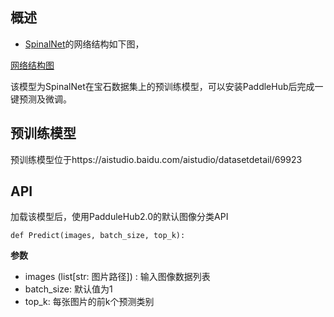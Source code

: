 ## 概述
* [SpinalNet](https://arxiv.org/abs/2007.03347)的网络结构如下图，

[网络结构图](https://ai-studio-static-online.cdn.bcebos.com/0c58fff63018401089f92085a2aea5d46921351012e64ac4b7d5a8e1370c463f)

该模型为SpinalNet在宝石数据集上的预训练模型，可以安装PaddleHub后完成一键预测及微调。

## 预训练模型

预训练模型位于https://aistudio.baidu.com/aistudio/datasetdetail/69923

## API
加载该模型后，使用PadduleHub2.0的默认图像分类API
```
def Predict(images, batch_size, top_k):
```

**参数**
* images (list[str: 图片路径]) : 输入图像数据列表
* batch_size: 默认值为1
* top_k: 每张图片的前k个预测类别
